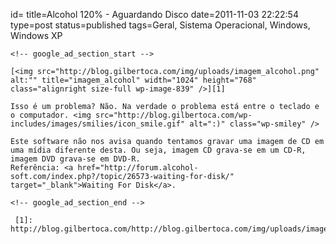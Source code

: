 id=
title=Alcohol 120% - Aguardando Disco 
date=2011-11-03 22:22:54
type=post
status=published
tags=Geral, Sistema Operacional, Windows, Windows XP
~~~~~~
<!-- google_ad_section_start -->

[<img src="http://blog.gilbertoca.com/img/uploads/imagem_alcohol.png" alt:"" title="imagem_alcohol" width="1024" height="768" class="alignright size-full wp-image-839" />][1]

Isso é um problema? Não. Na verdade o problema está entre o teclado e o computador. <img src="http://blog.gilbertoca.com/wp-includes/images/smilies/icon_smile.gif" alt=":)" class="wp-smiley" /> 

Este software não nos avisa quando tentamos gravar uma imagem de CD em uma mídia diferente desta. Ou seja, imagem CD grava-se em um CD-R, imagem DVD grava-se em DVD-R.  
Referência: <a href="http://forum.alcohol-soft.com/index.php?/topic/26573-waiting-for-disk/" target="_blank">Waiting For Disk</a>.

<!-- google_ad_section_end -->

 [1]: http://blog.gilbertoca.com/http://blog.gilbertoca.com/img/uploads/imagem_alcohol.png